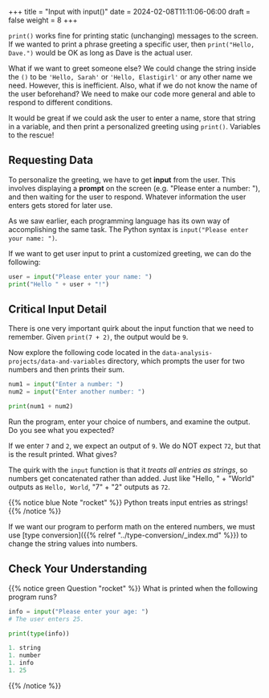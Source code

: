 +++
title = "Input with input()"
date = 2024-02-08T11:11:06-06:00
draft = false
weight = 8
+++

`print()` works fine for printing static (unchanging) messages to the
screen. If we wanted to print a phrase greeting a specific user, then
`print("Hello, Dave.")` would be OK as long as Dave is the actual
user.

What if we want to greet someone else? We could change the string inside the
`()` to be `'Hello, Sarah'` or `'Hello, Elastigirl'` or any other name we
need. However, this is inefficient. Also, what if we do not know the name of
the user beforehand? We need to make our code more general and able to respond
to different conditions.

It would be great if we could ask the user to enter a name, store that string
in a variable, and then print a personalized greeting using `print()`.
Variables to the rescue!

## Requesting Data

To personalize the greeting, we have to get **input** from the user. This
involves displaying a **prompt** on the screen (e.g. "Please enter a number:
"), and then waiting for the user to respond. Whatever information the user
enters gets stored for later use.

As we saw earlier, each programming language has its own way of accomplishing
the same task. The Python syntax is `input("Please enter your
name: ")`.

If we want to get user input to print a customized greeting, we can do the following:

```python
user = input("Please enter your name: ")
print("Hello " + user + "!")
```

## Critical Input Detail

There is one very important quirk about the input function that we need to
remember. Given `print(7 + 2)`, the output would be `9`.

Now explore the following code located in the `data-analysis-projects/data-and-variables` directory, which prompts the user for two numbers and then prints their sum.

```python
num1 = input("Enter a number: ")
num2 = input("Enter another number: ")

print(num1 + num2)
```

Run the program, enter your choice of numbers, and examine the output. Do you
see what you expected?

If we enter `7` and `2`, we expect an output of `9`.  We do NOT expect
`72`, but that is the result printed. What gives?

The quirk with the `input` function is that it *treats all entries as
strings*, so numbers get concatenated rather than added.  Just like
"Hello, " + "World" outputs as `Hello, World`, "7" + "2" outputs as `72`.

{{% notice blue Note "rocket" %}}
Python treats input entries as strings!
{{% /notice %}}

If we want our program to perform math on the entered numbers, we must use [type conversion]({{% relref "../type-conversion/_index.md" %}}) to change the string values into numbers.

## Check Your Understanding

{{% notice green Question "rocket" %}}
What is printed when the following program runs?

```python
info = input("Please enter your age: ")
# The user enters 25.

print(type(info))

1. string
1. number
1. info
1. 25
```
{{% /notice %}}